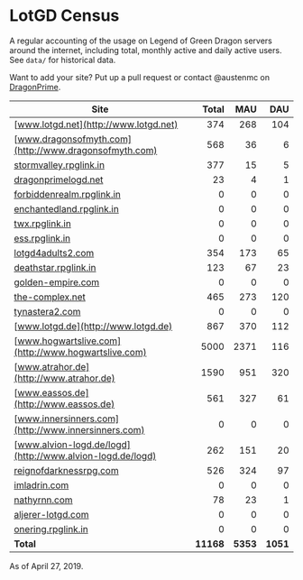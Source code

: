 # LotGD Census
A regular accounting of the usage on Legend of Green Dragon servers around the internet, including total, monthly active and daily active users. See `data/` for historical data.

Want to add your site? Put up a pull request or contact @austenmc on [DragonPrime](http://dragonprime.net).


Site | Total | MAU | DAU
--- | ---:| ---:| ---:
[www.lotgd.net](http://www.lotgd.net)|374|268|104
[www.dragonsofmyth.com](http://www.dragonsofmyth.com)|568|36|6
[stormvalley.rpglink.in](http://stormvalley.rpglink.in)|377|15|5
[dragonprimelogd.net](http://dragonprimelogd.net)|23|4|1
[forbiddenrealm.rpglink.in](http://forbiddenrealm.rpglink.in)|0|0|0
[enchantedland.rpglink.in](http://enchantedland.rpglink.in)|0|0|0
[twx.rpglink.in](http://twx.rpglink.in)|0|0|0
[ess.rpglink.in](http://ess.rpglink.in)|0|0|0
[lotgd4adults2.com](http://lotgd4adults2.com)|354|173|65
[deathstar.rpglink.in](http://deathstar.rpglink.in)|123|67|23
[golden-empire.com](http://golden-empire.com)|0|0|0
[the-complex.net](http://the-complex.net)|465|273|120
[tynastera2.com](http://tynastera2.com)|0|0|0
[www.lotgd.de](http://www.lotgd.de)|867|370|112
[www.hogwartslive.com](http://www.hogwartslive.com)|5000|2371|116
[www.atrahor.de](http://www.atrahor.de)|1590|951|320
[www.eassos.de](http://www.eassos.de)|561|327|61
[www.innersinners.com](http://www.innersinners.com)|0|0|0
[www.alvion-logd.de/logd](http://www.alvion-logd.de/logd)|262|151|20
[reignofdarknessrpg.com](http://reignofdarknessrpg.com)|526|324|97
[imladrin.com](http://imladrin.com)|0|0|0
[nathyrnn.com](http://nathyrnn.com)|78|23|1
[aljerer-lotgd.com](http://aljerer-lotgd.com)|0|0|0
[onering.rpglink.in](http://onering.rpglink.in)|0|0|0
**Total**|**11168**|**5353**|**1051**

As of April 27, 2019.
